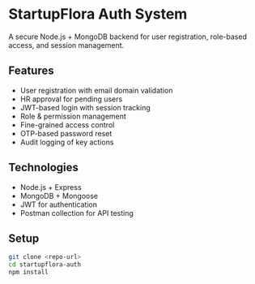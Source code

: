 # StartupFlora Auth System

A secure Node.js + MongoDB backend for user registration, role-based access, and session management.

## Features
- User registration with email domain validation
- HR approval for pending users
- JWT-based login with session tracking
- Role & permission management
- Fine-grained access control
- OTP-based password reset
- Audit logging of key actions

## Technologies
- Node.js + Express
- MongoDB + Mongoose
- JWT for authentication
- Postman collection for API testing

## Setup

```bash
git clone <repo-url>
cd startupflora-auth
npm install
